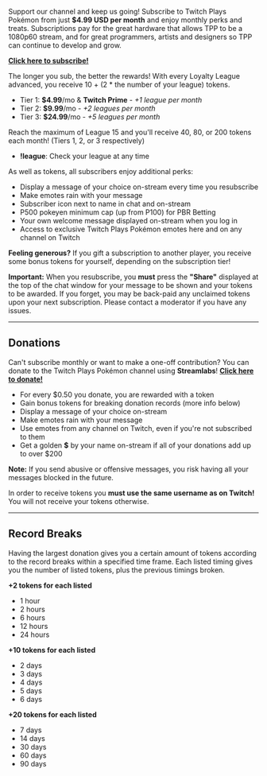Support our channel and keep us going! Subscribe to Twitch Plays Pokémon from just **$4.99 USD per month** and enjoy monthly perks and treats.
Subscriptions pay for the great hardware that allows TPP to be a 1080p60 stream, and for great programmers, artists and designers so TPP can continue to develop and grow.

[**Click here to subscribe!**](https://www.twitch.tv/subs/twitchplayspokemon)

The longer you sub, the better the rewards! With every Loyalty League advanced, you receive 10 + (2 * the number of your league) tokens.

- Tier 1: **$4.99**/mo & **Twitch Prime** - *+1 league per month*
- Tier 2: **$9.99**/mo - *+2 leagues per month*
- Tier 3: **$24.99**/mo - *+5 leagues per month*

Reach the maximum of League 15 and you'll receive 40, 80, or 200 tokens each month! (Tiers 1, 2, or 3 respectively)

- **!league**: Check your league at any time

As well as tokens, all subscribers enjoy additional perks:

- Display a message of your choice on-stream every time you resubscribe
- Make emotes rain with your message
- Subscriber icon next to name in chat and on-stream
- P500 pokeyen minimum cap \(up from P100\) for PBR Betting
- Your own welcome message displayed on-stream when you log in
- Access to exclusive Twitch Plays Pokémon emotes here and on any channel on Twitch

**Feeling generous?** If you gift a subscription to another player, you receive some bonus tokens for yourself, depending on the subscription tier!

**Important:** When you resubscribe, you **must** press the **"Share"** displayed at the top of the chat window for your message to be shown and your tokens to be awarded. If you forget, you may be back-paid any unclaimed tokens upon your next subscription. Please contact a moderator if you have any issues.
*****
## Donations

Can't subscribe monthly or want to make a one-off contribution? You can donate to the Twitch Plays Pokémon channel using **Streamlabs**!
[**Click here to donate!**](https://streamlabs.com/twitchplayspokemon/tip)

- For every $0.50 you donate, you are rewarded with a token
- Gain bonus tokens for breaking donation records \(more info below\)
- Display a message of your choice on-stream
- Make emotes rain with your message
- Use emotes from any channel on Twitch, even if you're not subscribed to them
- Get a golden **$** by your name on-stream if all of your donations add up to over $200

**Note:** If you send abusive or offensive messages, you risk having all your messages blocked in the future.

In order to receive tokens you **must use the same username as on Twitch!** You will not receive your tokens otherwise.
*****
## Record Breaks

Having the largest donation gives you a certain amount of tokens according to the record breaks within a specified time frame.
Each listed timing gives you the number of listed tokens, plus the previous timings broken.

**+2 tokens for each listed**
- 1 hour
- 2 hours
- 6 hours
- 12 hours
- 24 hours

**+10 tokens for each listed**
- 2 days
- 3 days
- 4 days
- 5 days
- 6 days

**+20 tokens for each listed**
- 7 days
- 14 days
- 30 days
- 60 days
- 90 days
